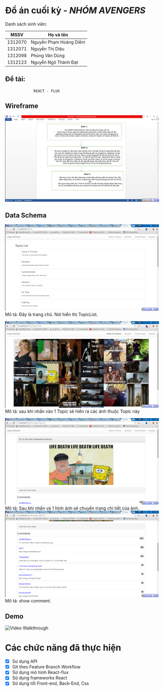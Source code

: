 # Đồ án cuối kỳ - *NHÓM AVENGERS*

Danh sách sinh viên:

MSSV | Họ và tên
---- | ---------
1312070 | Nguyễn Phạm Hoàng Diễm
1312071 | Nguyễn Thị Diệu
1312098 | Phùng Văn Dũng
1312123 | Nguyễn Ngô Thành Đạt

## Đề tài:
                 REACT - FLUX
## Wireframe
![Alt Text](images/5.png)


## Data Schema

![Alt Text](images/1.png)
Mô tả: Đây là trang chủ. Nơi hiển thị TopicList.

![Alt Text](images/2.png)
Mô tả: sau khi nhấn vào 1 Topic sẽ hiển ra các ảnh thuộc Topic này

![Alt Text](images/3.png)
Mô tả: Sau khi nhấn và 1 hình ảnh sẽ chuyển trang chi tiết của ảnh.
![Alt Text](images/4.png)
Mô tả:  show comment.

## Demo
![Video Walkthrough](demo/demo.gif)



# Các chức năng đã thực hiện
* [x] Sư dụng API
* [x] Git theo Feature Branch Workflow
* [x] Sử dụng mô hình React-flux
* [x] Sử dụng frameworks React
* [x] Sử dụng tốt Front-end, Back-End, Css
